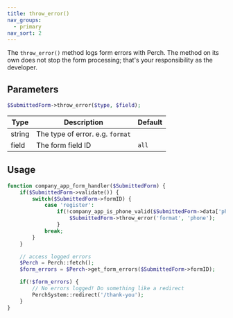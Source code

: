 ```yaml
---
title: throw_error()
nav_groups:
  - primary
nav_sort: 2
---
```


The `throw_error()` method logs form errors with Perch. The method on its own does not stop the form processing; that's your responsibility as the developer.

## Parameters

```php
$SubmittedForm->throw_error($type, $field);
```

| Type   | Description                      | Default |
| ------ | -------------------------------- | ------- |
| string | The type of error. e.g. `format` |         |
| field  | The form field ID                | `all`   |

## Usage

```php
function company_app_form_handler($SubmittedForm) {
    if($SubmittedForm->validate()) {
        switch($SubmittedForm->formID) {
            case 'register':
                if(!company_app_is_phone_valid($SubmittedForm->data['phone'])) {
                    $SubmittedForm->throw_error('format', 'phone');
                }
            break;
        }
    }

    // access logged errors
    $Perch = Perch::fetch();
    $form_errors = $Perch->get_form_errors($SubmittedForm->formID);

    if(!$form_errors) {
        // No errors logged! Do something like a redirect
        PerchSystem::redirect('/thank-you');
    }
}
```